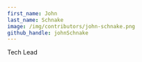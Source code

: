 ```yaml
---
first_name: John
last_name: Schnake
image: /img/contributors/john-schnake.png
github_handle: johnSchnake
---
```

Tech Lead
